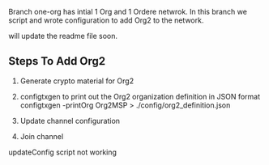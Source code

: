 
Branch one-org has intial 1 Org and 1 Ordere netwrok. In this branch we script and wrote configuration to add Org2 to the network.

will update the readme file soon.

## Steps To Add Org2

1. Generate crypto material for Org2
   
2. ​configtxgen​ to print out the ​Org2​ organization definition in JSON format
   configtxgen -printOrg Org2MSP > ./config/org2_definition.json

3. Update channel configuration 
4. Join channel


updateConfig script not working 